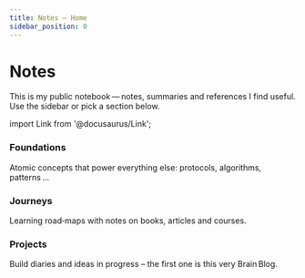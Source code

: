```yaml
---
title: Notes – Home
sidebar_position: 0
---
```


# Notes

This is my public notebook — notes, summaries and references I find useful. Use the sidebar or pick a section below.

import Link from '@docusaurus/Link';

<div className="cardsGrid">

<Link className="card" to="/notes/category/foundations">
  <h3>Foundations</h3>
  <p>Atomic concepts that power everything else: protocols, algorithms, patterns …</p>
</Link>

<Link className="card" to="/notes/category/journeys">
  <h3>Journeys</h3>
  <p>Learning road‑maps with notes on books, articles and courses.</p>
</Link>

<Link className="card" to="/notes/category/projects">
  <h3>Projects</h3>
  <p>Build diaries and ideas in progress – the first one is this very Brain Blog.</p>
</Link>

</div>
